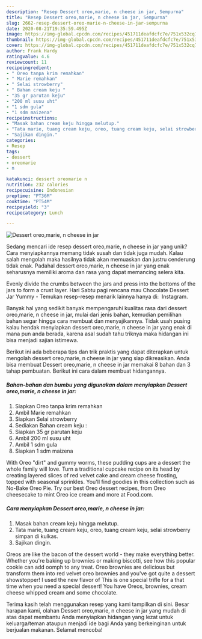 ```yaml
---
description: "Resep Dessert oreo,marie, n cheese in jar, Sempurna"
title: "Resep Dessert oreo,marie, n cheese in jar, Sempurna"
slug: 2662-resep-dessert-oreo-marie-n-cheese-in-jar-sempurna
date: 2020-08-21T19:35:59.495Z
image: https://img-global.cpcdn.com/recipes/451711deafdcfc7e/751x532cq70/dessert-oreomarie-n-cheese-in-jar-foto-resep-utama.jpg
thumbnail: https://img-global.cpcdn.com/recipes/451711deafdcfc7e/751x532cq70/dessert-oreomarie-n-cheese-in-jar-foto-resep-utama.jpg
cover: https://img-global.cpcdn.com/recipes/451711deafdcfc7e/751x532cq70/dessert-oreomarie-n-cheese-in-jar-foto-resep-utama.jpg
author: Frank Hardy
ratingvalue: 4.6
reviewcount: 11
recipeingredient:
- " Oreo tanpa krim remahkan"
- " Marie remahkan"
- " Selai strowberry"
- " Bahan cream keju "
- "35 gr parutan keju"
- "200 ml susu uht"
- "1 sdm gula"
- "1 sdm maizena"
recipeinstructions:
- "Masak bahan cream keju hingga melutup."
- "Tata marie, tuang cream keju, oreo, tuang cream keju, selai strowberry simpan di kulkas."
- "Sajikan dingin."
categories:
- Resep
tags:
- dessert
- oreomarie
- n

katakunci: dessert oreomarie n 
nutrition: 232 calories
recipecuisine: Indonesian
preptime: "PT36M"
cooktime: "PT54M"
recipeyield: "3"
recipecategory: Lunch

---
```



![Dessert oreo,marie, n cheese in jar](https://img-global.cpcdn.com/recipes/451711deafdcfc7e/751x532cq70/dessert-oreomarie-n-cheese-in-jar-foto-resep-utama.jpg)

Sedang mencari ide resep dessert oreo,marie, n cheese in jar yang unik? Cara menyiapkannya memang tidak susah dan tidak juga mudah. Kalau salah mengolah maka hasilnya tidak akan memuaskan dan justru cenderung tidak enak. Padahal dessert oreo,marie, n cheese in jar yang enak seharusnya memiliki aroma dan rasa yang dapat memancing selera kita.

Evenly divide the crumbs between the jars and press into the bottoms of the jars to form a crust layer. Hari Sabtu pagi rencana mau Chocolate Dessert Jar Yummy - Temukan resep-resep menarik lainnya hanya di: ⁣ Instagram.

Banyak hal yang sedikit banyak mempengaruhi kualitas rasa dari dessert oreo,marie, n cheese in jar, mulai dari jenis bahan, kemudian pemilihan bahan segar hingga cara membuat dan menyajikannya. Tidak usah pusing kalau hendak menyiapkan dessert oreo,marie, n cheese in jar yang enak di mana pun anda berada, karena asal sudah tahu triknya maka hidangan ini bisa menjadi sajian istimewa.


Berikut ini ada beberapa tips dan trik praktis yang dapat diterapkan untuk mengolah dessert oreo,marie, n cheese in jar yang siap dikreasikan. Anda bisa membuat Dessert oreo,marie, n cheese in jar memakai 8 bahan dan 3 tahap pembuatan. Berikut ini cara dalam membuat hidangannya.

<!--inarticleads1-->

##### Bahan-bahan dan bumbu yang digunakan dalam menyiapkan Dessert oreo,marie, n cheese in jar:

1. Siapkan  Oreo tanpa krim remahkan
1. Ambil  Marie remahkan
1. Siapkan  Selai strowberry
1. Sediakan  Bahan cream keju :
1. Siapkan 35 gr parutan keju
1. Ambil 200 ml susu uht
1. Ambil 1 sdm gula
1. Siapkan 1 sdm maizena


With Oreo &#34;dirt&#34; and gummy worms, these pudding cups are a dessert the whole family will love. Turn a traditional cupcake recipe on its head by creating layered slices of red velvet cake and cream cheese frosting, topped with seasonal sprinkles. You&#39;ll find goodies in this collection such as No-Bake Oreo Pie. Try our best Oreo dessert recipes, from Oreo cheesecake to mint Oreo ice cream and more at Food.com. 

<!--inarticleads2-->

##### Cara menyiapkan Dessert oreo,marie, n cheese in jar:

1. Masak bahan cream keju hingga melutup.
1. Tata marie, tuang cream keju, oreo, tuang cream keju, selai strowberry simpan di kulkas.
1. Sajikan dingin.


Oreos are like the bacon of the dessert world - they make everything better. Whether you&#39;re baking up brownies or making biscotti, see how this popular cookie can add oomph to any treat. Oreo brownies are delicious but transform them into red velvet oreo brownies and you&#39;ve got quite a dessert showstopper! I used the new flavor of This is one special trifle for a that time when you need a special dessert! You have Oreos, brownies, cream cheese whipped cream and some chocolate. 

Terima kasih telah menggunakan resep yang kami tampilkan di sini. Besar harapan kami, olahan Dessert oreo,marie, n cheese in jar yang mudah di atas dapat membantu Anda menyiapkan hidangan yang lezat untuk keluarga/teman ataupun menjadi ide bagi Anda yang berkeinginan untuk berjualan makanan. Selamat mencoba!
